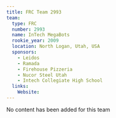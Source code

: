 ```yaml
---
title: FRC Team 2993
team:
  type: FRC
  number: 2993
  name: InTech MegaBots
  rookie_year: 2009
  location: North Logan, Utah, USA
  sponsors:
    - Leidos
    - Ramada
    - Firehouse Pizzeria
    - Nucor Steel Utah
    - Intech Collegiate High School
  links:
    Website: 
---
```

No content has been added for this team